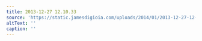 ```yaml
---
title: 2013-12-27 12.10.33
source: 'https://static.jamesdigioia.com/uploads/2014/01/2013-12-27-12-10-33-scaled.jpg'
altText: ''
caption: ''
---
```


